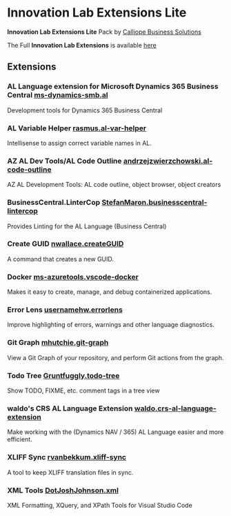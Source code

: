 # Innovation Lab Extensions Lite

**Innovation Lab Extensions Lite** Pack by [Calliope Business Solutions](https://www.groupe-calliope.com)

The Full **Innovation Lab Extensions** is available [here](https://marketplace.visualstudio.com/items?itemName=Calliope.innovation-lab-extensions)

## Extensions

### AL Language extension for Microsoft Dynamics 365 Business Central [ms-dynamics-smb.al](https://marketplace.visualstudio.com/items?itemName=ms-dynamics-smb.al)

Development tools for Dynamics 365 Business Central

### AL Variable Helper [rasmus.al-var-helper](https://marketplace.visualstudio.com/items?itemName=rasmus.al-var-helper)

Intellisense to assign correct variable names in AL.

### AZ AL Dev Tools/AL Code Outline [andrzejzwierzchowski.al-code-outline](https://marketplace.visualstudio.com/items?itemName=andrzejzwierzchowski.al-code-outline)

AZ AL Development Tools: AL code outline, object browser, object creators

### BusinessCentral.LinterCop [StefanMaron.businesscentral-lintercop](https://marketplace.visualstudio.com/items?itemName=StefanMaron.businesscentral-lintercop)

Provides Linting for the AL Language (Business Central)

### Create GUID [nwallace.createGUID](https://marketplace.visualstudio.com/items?itemName=nwallace.createGUID)

A command that creates a new GUID.

### Docker [ms-azuretools.vscode-docker](https://marketplace.visualstudio.com/items?itemName=ms-azuretools.vscode-docker)

Makes it easy to create, manage, and debug containerized applications.

### Error Lens [usernamehw.errorlens](https://marketplace.visualstudio.com/items?itemName=usernamehw.errorlens)

Improve highlighting of errors, warnings and other language diagnostics.

### Git Graph [mhutchie.git-graph](https://marketplace.visualstudio.com/items?itemName=mhutchie.git-graph)

View a Git Graph of your repository, and perform Git actions from the graph.

### Todo Tree [Gruntfuggly.todo-tree](https://marketplace.visualstudio.com/items?itemName=Gruntfuggly.todo-tree)

Show TODO, FIXME, etc. comment tags in a tree view

### waldo's CRS AL Language Extension [waldo.crs-al-language-extension](https://marketplace.visualstudio.com/items?itemName=waldo.crs-al-language-extension)

Make working with the (Dynamics NAV / 365) AL Language easier and more efficient.

### XLIFF Sync [rvanbekkum.xliff-sync](https://marketplace.visualstudio.com/items?itemName=rvanbekkum.xliff-sync)

A tool to keep XLIFF translation files in sync.

### XML Tools [DotJoshJohnson.xml](https://marketplace.visualstudio.com/items?itemName=DotJoshJohnson.xml)

XML Formatting, XQuery, and XPath Tools for Visual Studio Code
